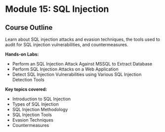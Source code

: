 # Module 15: SQL Injection

## Course Outline

Learn about SQL injection attacks and evasion techniques, the tools used to audit for SQL injection vulnerabilities, and countermeasures.

**Hands-on Labs:**

- Perform an SQL Injection Attack Against MSSQL to Extract Database
- Perform SQL Injection Attacks on a Web Application
- Detect SQL Injection Vulnerabilities using Various SQL Injection Detection Tools

**Key topics covered:**

- Introduction to SQL Injection
- Types of SQL Injection
- SQL Injection Methodology
- SQL Injection Tools
- Evasion Techniques
- Countermeasures
